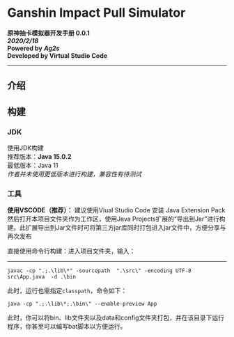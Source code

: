 # Ganshin Impact Pull Simulator
**原神抽卡模拟器开发手册 0.0.1**  
***2020/2/18***  
**Powered by** ***Ag2s***  
**Developed by Virtual Studio Code**
****

## 介绍

## 构建

### JDK
使用JDK构建  
推荐版本：**Java 15.0.2**   
最低版本：Java 11  
*作者并未使用更低版本进行构建，兼容性有待测试*

### 工具
**使用VSCODE（推荐）：** 建议使用Viual Studio Code 安装 Java Extension Pack 然后打开本项目文件夹作为工作区，使用Java Projects扩展的“导出到Jar”进行构建。此扩展导出到Jar文件时可将第三方jar库同时打包进入jar文件中，方便分享与再次发布  

直接使用命令行构建：进入项目文件夹，输入：
****
```
javac -cp ".;.\lib\*" -sourcepath  ".\src\" -encoding UTF-8  src\App.java  -d .\bin      
```
此时，运行也需指定`classpath`，命令如下：
```
java -cp ".;.\lib\*;.\bin\" --enable-preview App
```
此时，你可以将bin、lib文件夹以及data和config文件夹打包，并在该目录下运行程序，你甚至可以编写bat脚本以方便运行。